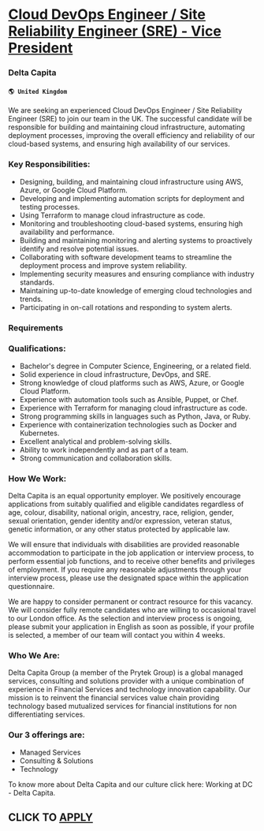 # [Cloud DevOps Engineer / Site Reliability Engineer (SRE) - Vice President](https://www.remotewlb.com/apply/cloud-devops-engineer-site-reliability-engineer-sre-vice-president)  
### Delta Capita  
#### `🌎 United Kingdom`  

We are seeking an experienced Cloud DevOps Engineer / Site Reliability Engineer (SRE) to join our team in the UK. The successful candidate will be responsible for building and maintaining cloud infrastructure, automating deployment processes, improving the overall efficiency and reliability of our cloud-based systems, and ensuring high availability of our services.

### Key Responsibilities:

  * Designing, building, and maintaining cloud infrastructure using AWS, Azure, or Google Cloud Platform.
  * Developing and implementing automation scripts for deployment and testing processes.
  * Using Terraform to manage cloud infrastructure as code.
  * Monitoring and troubleshooting cloud-based systems, ensuring high availability and performance.
  * Building and maintaining monitoring and alerting systems to proactively identify and resolve potential issues.
  * Collaborating with software development teams to streamline the deployment process and improve system reliability.
  * Implementing security measures and ensuring compliance with industry standards.
  * Maintaining up-to-date knowledge of emerging cloud technologies and trends.
  * Participating in on-call rotations and responding to system alerts.

### Requirements

### Qualifications:

  * Bachelor's degree in Computer Science, Engineering, or a related field.
  * Solid experience in cloud infrastructure, DevOps, and SRE.
  * Strong knowledge of cloud platforms such as AWS, Azure, or Google Cloud Platform.
  * Experience with automation tools such as Ansible, Puppet, or Chef.
  * Experience with Terraform for managing cloud infrastructure as code.
  * Strong programming skills in languages such as Python, Java, or Ruby.
  * Experience with containerization technologies such as Docker and Kubernetes.
  * Excellent analytical and problem-solving skills.
  * Ability to work independently and as part of a team.
  * Strong communication and collaboration skills.

### How We Work:

Delta Capita is an equal opportunity employer. We positively encourage applications from suitably qualified and eligible candidates regardless of age, colour, disability, national origin, ancestry, race, religion, gender, sexual orientation, gender identity and/or expression, veteran status, genetic information, or any other status protected by applicable law.  
  
We will ensure that individuals with disabilities are provided reasonable accommodation to participate in the job application or interview process, to perform essential job functions, and to receive other benefits and privileges of employment. If you require any reasonable adjustments through your interview process, please use the designated space within the application questionnaire.

We are happy to consider permanent or contract resource for this vacancy. We will consider fully remote candidates who are willing to occasional travel to our London office. As the selection and interview process is ongoing, please submit your application in English as soon as possible, if your profile is selected, a member of our team will contact you within 4 weeks.

### Who We Are:

Delta Capita Group (a member of the Prytek Group) is a global managed services, consulting and solutions provider with a unique combination of experience in Financial Services and technology innovation capability. Our mission is to reinvent the financial services value chain providing technology based mutualized services for financial institutions for non differentiating services.

### Our 3 offerings are:

  * Managed Services
  * Consulting & Solutions
  * Technology

To know more about Delta Capita and our culture click here: Working at DC - Delta Capita.

  
## CLICK TO [APPLY](https://www.remotewlb.com/apply/cloud-devops-engineer-site-reliability-engineer-sre-vice-president)

